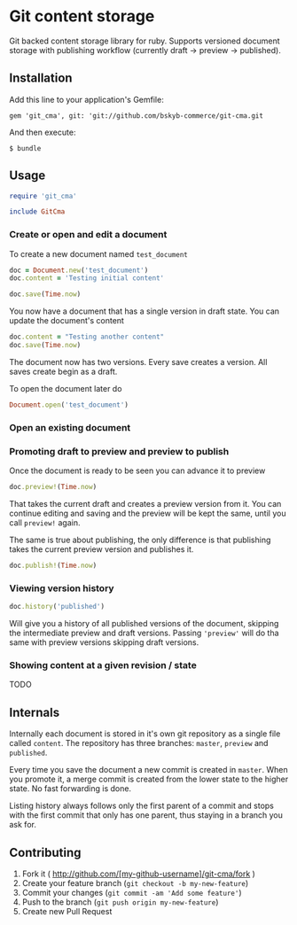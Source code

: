 # Git content storage

Git backed content storage library for ruby. Supports versioned document storage with publishing workflow
(currently draft -> preview -> published).

## Installation

Add this line to your application's Gemfile:

    gem 'git_cma', git: 'git://github.com/bskyb-commerce/git-cma.git

And then execute:

    $ bundle

## Usage

```ruby
require 'git_cma'

include GitCma
```

### Create or open and edit a document

To create a new document named `test_document`

```ruby
doc = Document.new('test_document')
doc.content = 'Testing initial content'

doc.save(Time.now)
```

You now have a document that has a single version in draft state. You can
update the document's content

```ruby
doc.content = "Testing another content"
doc.save(Time.now)
```

The document now has two versions. Every save creates a version. All saves
create begin as a draft.

To open the document later do

```ruby
Document.open('test_document')
```

### Open an existing document


### Promoting draft to preview and preview to publish

Once the document is ready to be seen you can advance it to preview

```ruby
doc.preview!(Time.now)
```

That takes the current draft and creates a preview version from it. You can continue
editing and saving and the preview will be kept the same, until you call `preview!` again.

The same is true about publishing, the only difference is that publishing takes the current
preview version and publishes it.

```ruby
doc.publish!(Time.now)
```

### Viewing version history

```ruby
doc.history('published')
```

Will give you a history of all published versions of the document, skipping the intermediate
preview and draft versions. Passing `'preview'` will do tha same with preview versions
skipping draft versions.

### Showing content at a given revision / state

TODO

## Internals

Internally each document is stored in it's own git repository as a single file called `content`.
The repository has three branches: `master`, `preview` and `published`.

Every time you save the document a new commit is created in `master`. When you promote it, a merge
commit is created from the lower state to the higher state. No fast forwarding is done.

Listing history always follows only the first parent of a commit and stops with the first commit
that only has one parent, thus staying in a branch you ask for.

## Contributing

1. Fork it ( http://github.com/[my-github-username]/git-cma/fork )
2. Create your feature branch (`git checkout -b my-new-feature`)
3. Commit your changes (`git commit -am 'Add some feature'`)
4. Push to the branch (`git push origin my-new-feature`)
5. Create new Pull Request
